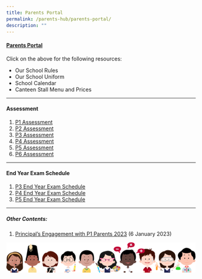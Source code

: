 ```yaml
---
title: Parents Portal
permalink: /parents-hub/parents-portal/
description: ""
---
```

#### [Parents Portal](/files/Parents%20Portal/parents%20portal.pdf) 

Click on the above for the following resources:
* Our School Rules
* Our School Uniform
* School Calendar
* Canteen Stall Menu and Prices

<hr>

#### Assessment

1. [P1 Assessment](/files/Parents%20Portal/Assessment/2023-assessment-plan-p1.pdf)
2. [P2 Assessment](/files/Parents%20Portal/Assessment/2023-assessment-plan-p2.pdf)
3. [P3 Assessment](/files/Parents%20Portal/Assessment/2023-assessment-plan-p3.pdf)
4. [P4 Assessment](/files/Parents%20Portal/Assessment/2023-assessment-plan-p4.pdf)
5. [P5 Assessment](/files/Parents%20Portal/Assessment/2023-assessment-plan-p5.pdf)
6. [P6 Assessment](/files/Parents%20Portal/Assessment/2023-assessment-plan-p6.pdf)

<hr>

#### End Year Exam Schedule
1. [P3 End Year Exam Schedule](/files/Parents%20Portal/End%20Year%20Exam%20Schedule/p3%20end%20year%20exam%20schedule.pdf)
2. [P4 End Year Exam Schedule](/files/Parents%20Portal/End%20Year%20Exam%20Schedule/p4%20end%20year%20exam%20schedule.pdf) 
3. [P5 End Year Exam Schedule](/files/Parents%20Portal/End%20Year%20Exam%20Schedule/p5%20end%20year%20exam%20schedule.pdf)

<hr>

##### Other Contents:
1. [Principal’s Engagement with P1 Parents 2023](/files/Parents%20Portal/Others/2023-ps-engagement-with-p1-parents.pdf) (6 January 2023)

![](/images/kids.png)